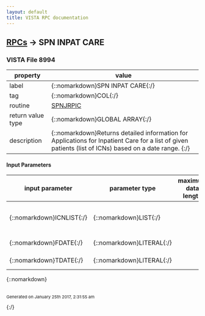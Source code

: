 ```yaml
---
layout: default
title: VISTA RPC documentation
---
```




## [RPCs](TableOfContent.md) &#8594; SPN INPAT CARE 



### VISTA File 8994 


 property | value 
--- | --- 
 label | {::nomarkdown}SPN INPAT CARE{:/}
 tag | {::nomarkdown}COL{:/}
 routine | [SPNJRPIC](http://code.osehra.org/dox/Routine_SPNJRPIC_source.html)
 return value type | {::nomarkdown}GLOBAL ARRAY{:/}
 description | {::nomarkdown}Returns detailed information for Applications for Inpatient Care for a list of given patients (list of ICNs) based on a date range. {:/}

#### Input Parameters

| input parameter | parameter type | maximum data length | required | description | 
| --- | --- | --- | --- | --- | 
| {::nomarkdown}ICNLIST{:/} | {::nomarkdown}LIST{:/} |  |  | {::nomarkdown}Patient's ICNs in string format (ICN^ICN^ICN^ICN^ICN...) {:/} | 
| {::nomarkdown}FDATE{:/} | {::nomarkdown}LITERAL{:/} |  |  | {::nomarkdown}Date to start search from.  {:/} | 
| {::nomarkdown}TDATE{:/} | {::nomarkdown}LITERAL{:/} |  |  | {::nomarkdown}Date to end search at.  {:/} | 

{::nomarkdown} <br/><br/><p style="font-size: 11px">Generated on January 25th 2017, 2:31:55 am</p>{:/}